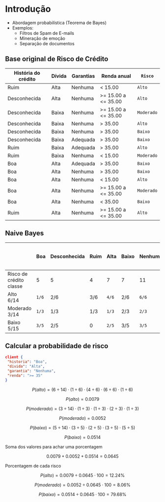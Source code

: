 # Introdução

- Abordagem probabilística (Teorema de Bayes)
- Exemplos:
  - Filtros de Spam de E-mails
  - Mineração de emoção
  - Separação de documentos

## Base original de Risco de Crédito

| História do crédito | Dívida | Garantias | Renda anual         | `Risco`    |
| ------------------- | ------ | --------- | ------------------- | ---------- |
| Ruim                | Alta   | Nenhuma   | < 15.00             | `Alto`     |
| Desconhecida        | Alta   | Nenhuma   | >= 15.00 a <= 35.00 | `Alto`     |
| Desconhecida        | Baixa  | Nenhuma   | >= 15.00 a <= 35.00 | `Moderado` |
| Desconhecida        | Baixa  | Nenhuma   | > 35.00             | `Alto`     |
| Desconhecida        | Baixa  | Nenhuma   | > 35.00             | `Baixo`    |
| Desconhecida        | Baixa  | Adequada  | > 35.00             | `Baixo`    |
| Ruim                | Baixa  | Adequada  | > 35.00             | `Alto`     |
| Ruim                | Baixa  | Nenhuma   | < 15.00             | `Moderado` |
| Boa                 | Alta   | Adequada  | > 35.00             | `Baixo`    |
| Boa                 | Alta   | Nenhuma   | > 35.00             | `Baixo`    |
| Boa                 | Alta   | Nenhuma   | < 15.00             | `Alto`     |
| Boa                 | Alta   | Nenhuma   | >= 15.00 a <= 35.00 | `Moderado` |
| Boa                 | Alta   | Nenhuma   | < 35.00             | `Baixo`    |
| Ruim                | Alta   | Nenhuma   | >= 15.00 a <= 35.00 | `Alto`     |

## Naive Bayes

|                               | Boa   | Desconhecida | Ruim | Alta  | Baixo | Nenhuma | Adequada | < 15.00 | >= 15.00 a <= 35.00 | > 35.00 |
| ----------------------------- | ----- | ------------ | ---- | ----- | ----- | ------- | -------- | ------- | ------------------- | ------- |
| Risco de crédito </br> classe | 5     | 5            | 4    | 7     | 7     | 11      | 3        | 3       | 4                   | 7       |
| Alto </br>6/14                | `1/6` | 2/6          | 3/6  | `4/6` | 2/6   | `6/6`   | 0        | 3/6     | 2/6                 | `1/6`   |
| Moderado </br>3/14            | `1/3` | 1/3          | 1/3  | `1/3` | 2/3   | `2/3`   | 1/3      | 0       | 2/3                 | `1/3`   |
| Baixo </br>5/15               | `3/5` | 2/5          | 0    | `2/5` | 3/5   | `3/5`   | 2/5      | 0       | 0                   | `5/5`   |

## Calcular a probabilidade de risco

```json
client {
 "historia": "Boa",
 "divida": "Alta",
 "garantia": "Nenhuma",
 "renda": ">= 35"
}
```

$$ P(alto) = (6\div14)\cdot(1\div6)\cdot(4\div6)\cdot(6\div6)\cdot(1\div6) $$

$$ P(alto) = 0.0079 $$

$$ P(moderado) = (3\div14)\cdot(1\div3)\cdot(1\div3)\cdot(2\div3)\cdot(1\div3) $$

$$ P(moderado) = 0.0052 $$

$$ P(baixo) = (5\div14)\cdot(3\div5)\cdot(2\div5)\cdot(3\div5)\cdot(5\div5) $$

$$ P(baixo) = 0.0514 $$

Soma dos valores para achar uma porcentagem

$$ 0.0079+0.0052+0.0514 = 0.0645 $$

Porcentagem de cada risco

$$ P(alto) = 0.0079\div0.0645\cdot100 = 12.24\% $$

$$ P(moderado) = 0.0052\div0.0645\cdot100 = 8.06\% $$

$$ P(baixo) = 0.0514\div0.0645\cdot100 = 79.68\% $$
